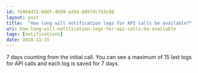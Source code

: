 ```yaml
---
id: fe9b4d72-666f-4b99-a35d-605fdc7d3c98
layout: post
title:  "How long will notification logs for API calls be available?"
uri: how-long-will-notification-logs-for-api-calls-be-available
tags: [notifications]
date: 2018-11-15
---
```

7 days counting from the initial call. You can see a maximum of 15 last logs for API calls and each log is saved for 7 days.